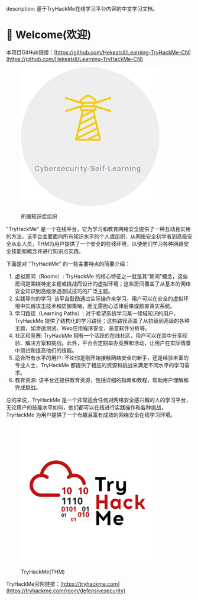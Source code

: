 description: 基于TryHackMe在线学习平台内容的中文学习文档。

# 👾 Welcome(欢迎)

本项目GitHub链接：[https://github.com/Hekeatsll/Learning-TryHackMe-CN](https://github.com/Hekeatsll/Learning-TryHackMe-CN)

<figure><img src=".gitbook/assets/Snipaste_2024-01-19_01-50-09-modified.png" alt="" width="375"><figcaption><p>所属知识库组织</p></figcaption></figure>

"TryHackMe" 是一个在线平台，它为学习和教育网络安全提供了一种互动且实用的方法，该平台主要面向所有知识水平的个人或组织，从网络安全初学者到高级安全从业人员，THM为用户提供了一个安全的在线环境，以便他们学习各种网络安全技能和概念并进行知识点实践。

下面是对 "TryHackMe" 的一些主要特点的简要介绍：

1. 虚拟房间（Rooms）: TryHackMe 的核心特征之一就是其“房间”概念，这些房间是围绕特定主题或挑战而设计的虚拟环境；这些房间覆盖了从基本的网络安全知识到高级渗透测试技巧的广泛主题。
2. 实践导向的学习: 该平台鼓励通过实际操作来学习，用户可以在安全的虚拟环境中实践攻击技术和防御策略，而无需担心法律后果或损害真实系统。
3. 学习路径（Learning Paths）: 对于希望系统学习某一领域知识的用户，TryHackMe 提供了结构化的学习路径；这些路径涵盖了从初级到高级的各种主题，如渗透测试、Web应用程序安全、恶意软件分析等。
4. 社区和竞赛: TryHackMe 拥有一个活跃的在线社区，用户可以在其中分享经验、解决方案和挑战。此外，平台会定期举办竞赛和活动，让用户在实际情景中测试和提高他们的技能。
5. 适合所有水平的用户: 不论你是刚开始接触网络安全的新手，还是经验丰富的专业人士，TryHackMe 都提供了相应的资源和挑战来满足不同水平的学习需求。
6. 教育资源: 该平台还提供教育资源，包括详细的指南和教程，帮助用户理解和完成挑战。

总的来说，TryHackMe 是一个非常适合任何对网络安全感兴趣的人的学习平台，无论用户的技能水平如何，他们都可以在线进行实践操作和各种挑战，TryHackMe 为用户提供了一个有趣且富有成效的网络安全在线学习环境。

<figure><img src=".gitbook/assets/tryhackme-modified.png" alt="" width="375"><figcaption><p>TryHackMe(THM)</p></figcaption></figure>

TryHackMe官网链接：[https://tryhackme.com](https://tryhackme.com/room/defensivesecurity)
